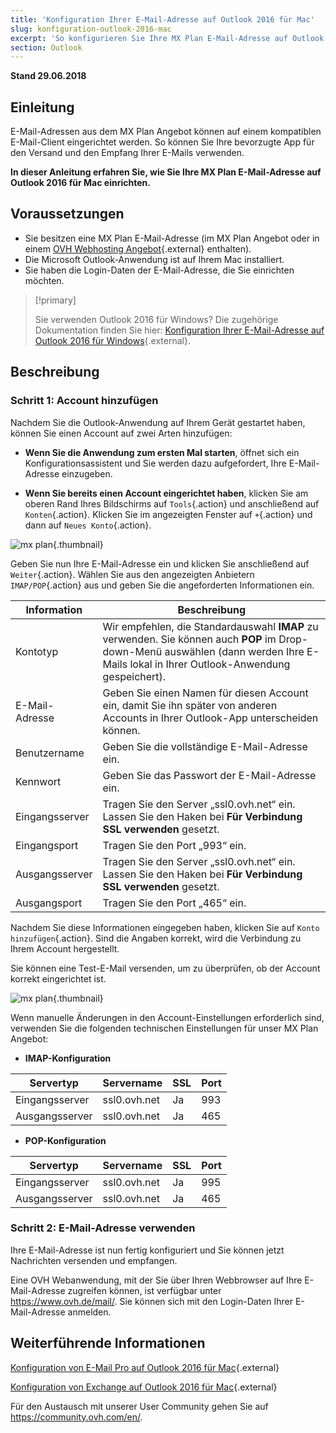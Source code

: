 ```yaml
---
title: 'Konfiguration Ihrer E-Mail-Adresse auf Outlook 2016 für Mac'
slug: konfiguration-outlook-2016-mac
excerpt: 'So konfigurieren Sie Ihre MX Plan E-Mail-Adresse auf Outlook 2016 für Mac'
section: Outlook
---
```


**Stand 29.06.2018**

## Einleitung

E-Mail-Adressen aus dem MX Plan Angebot können auf einem kompatiblen E-Mail-Client eingerichtet werden. So können Sie Ihre bevorzugte App für den Versand und den Empfang Ihrer E-Mails verwenden.

**In dieser Anleitung erfahren Sie, wie Sie Ihre MX Plan E-Mail-Adresse auf Outlook 2016 für Mac einrichten.**

## Voraussetzungen

- Sie besitzen eine MX Plan E-Mail-Adresse (im MX Plan Angebot oder in einem [OVH Webhosting Angebot](https://www.ovh.de/hosting/){.external} enthalten).
- Die Microsoft Outlook-Anwendung ist auf Ihrem Mac installiert.
- Sie haben die Login-Daten der E-Mail-Adresse, die Sie einrichten möchten.

> [!primary]
>
> Sie verwenden Outlook 2016 für Windows? Die zugehörige Dokumentation finden Sie hier: [Konfiguration Ihrer E-Mail-Adresse auf Outlook 2016 für Windows](https://docs.ovh.com/de/emails/konfiguration-outlook-2016/){.external}.
>

## Beschreibung

### Schritt 1: Account hinzufügen

Nachdem Sie die Outlook-Anwendung auf Ihrem Gerät gestartet haben, können Sie einen Account auf zwei Arten hinzufügen:

- **Wenn Sie die Anwendung zum ersten Mal starten**, öffnet sich ein Konfigurationsassistent und Sie werden dazu aufgefordert, Ihre E-Mail-Adresse einzugeben.

- **Wenn Sie bereits einen Account eingerichtet haben**, klicken Sie am oberen Rand Ihres Bildschirms auf `Tools`{.action} und anschließend auf `Konten`{.action}. Klicken Sie im angezeigten Fenster auf `+`{.action} und dann auf `Neues Konto`{.action}.

![mx plan](images/configuration-outlook-2016-mac-step1.png){.thumbnail}

Geben Sie nun Ihre E-Mail-Adresse ein und klicken Sie anschließend auf `Weiter`{.action}. Wählen Sie aus den angezeigten Anbietern `IMAP/POP`{.action} aus und geben Sie die angeforderten Informationen ein.

|Information|Beschreibung|
|---|---|
|Kontotyp|Wir empfehlen, die Standardauswahl **IMAP** zu verwenden. Sie können auch **POP** im Drop-down-Menü auswählen (dann werden Ihre E-Mails lokal in Ihrer Outlook-Anwendung gespeichert).|
|E-Mail-Adresse|Geben Sie einen Namen für diesen Account ein, damit Sie ihn später von anderen Accounts in Ihrer Outlook-App unterscheiden können.|
|Benutzername|Geben Sie die vollständige E-Mail-Adresse ein.|
|Kennwort|Geben Sie das Passwort der E-Mail-Adresse ein.|
|Eingangsserver|Tragen Sie den Server „ssl0.ovh.net“ ein. Lassen Sie den Haken bei **Für Verbindung SSL verwenden** gesetzt.|
|Eingangsport|Tragen Sie den Port „993“ ein.|
|Ausgangsserver|Tragen Sie den Server „ssl0.ovh.net“ ein. Lassen Sie den Haken bei **Für Verbindung SSL verwenden** gesetzt.|
|Ausgangsport|Tragen Sie den Port „465“ ein.|

Nachdem Sie diese Informationen eingegeben haben, klicken Sie auf `Konto hinzufügen`{.action}. Sind die Angaben korrekt, wird die Verbindung zu Ihrem Account hergestellt.

Sie können eine Test-E-Mail versenden, um zu überprüfen, ob der Account korrekt eingerichtet ist.

![mx plan](images/configuration-outlook-2016-mac-step2.png){.thumbnail}

Wenn manuelle Änderungen in den Account-Einstellungen erforderlich sind, verwenden Sie die folgenden technischen Einstellungen für unser MX Plan Angebot:

- **IMAP-Konfiguration**

|Servertyp|Servername|SSL|Port|
|---|---|---|---|
|Eingangsserver|ssl0.ovh.net|Ja|993|
|Ausgangsserver|ssl0.ovh.net|Ja|465|

- **POP-Konfiguration**

|Servertyp|Servername|SSL|Port|
|---|---|---|---|
|Eingangsserver|ssl0.ovh.net|Ja|995|
|Ausgangsserver|ssl0.ovh.net|Ja|465|

### Schritt 2: E-Mail-Adresse verwenden

Ihre E-Mail-Adresse ist nun fertig konfiguriert und Sie können jetzt Nachrichten versenden und empfangen.

Eine OVH Webanwendung, mit der Sie über Ihren Webbrowser auf Ihre E-Mail-Adresse zugreifen können, ist verfügbar unter <https://www.ovh.de/mail/>. Sie können sich mit den Login-Daten Ihrer E-Mail-Adresse anmelden.

## Weiterführende Informationen

[Konfiguration von E-Mail Pro auf Outlook 2016 für Mac](https://docs.ovh.com/de/emails-pro/konfiguration-outlook-2016-mac/){.external}

[Konfiguration von Exchange auf Outlook 2016 für Mac](https://docs.ovh.com/de/microsoft-collaborative-solutions/konfiguration-outlook-2016-mac/){.external}

Für den Austausch mit unserer User Community gehen Sie auf <https://community.ovh.com/en/>.